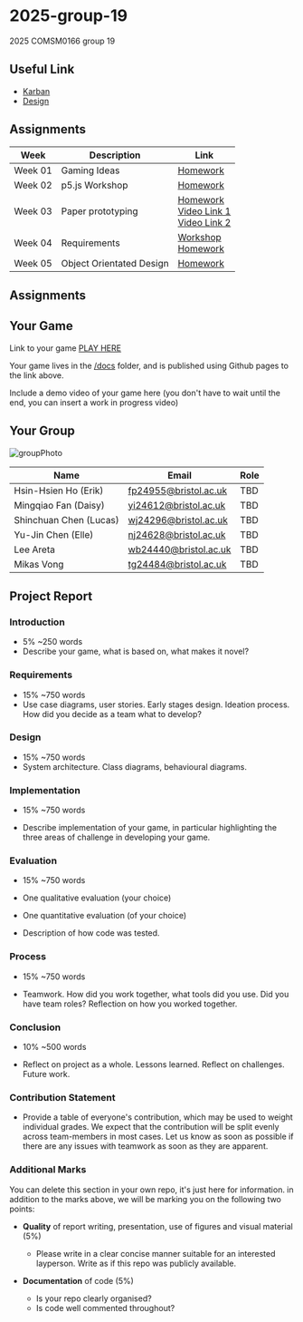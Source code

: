 # 2025-group-19
2025 COMSM0166 group 19

## Useful Link
- [Karban](https://app.zenhub.com/workspaces/group-19-2025-67a4d47de1f37c0010df5ced/home)
- [Design](https://whimsical.com/everyone-in-workspace-GYJZVKc8QnFvaS99Hd7Can)

## Assignments
| Week | Description  | Link |
| -------- | -------- | -------- |
| Week 01 | Gaming Ideas | [Homework](https://github.com/UoB-COMSM0166/2025-group-19/blob/main/Week01/Readme.md) |
| Week 02 | p5.js Workshop | [Homework](https://github.com/UoB-COMSM0166/2025-group-19/blob/main/Week02/Readme.md) |
| Week 03 | Paper prototyping | [Homework](https://github.com/UoB-COMSM0166/2025-group-19/tree/main/Week03/Readme.md) <br> [Video Link 1](https://github.com/UoB-COMSM0166/2025-group-19/tree/main/Week03/ideas/block) <br> [Video Link 2](https://github.com/UoB-COMSM0166/2025-group-19/tree/main/Week03/ideas/level_devil) |
| Week 04 | Requirements | [Workshop](https://github.com/UoB-COMSM0166/2025-group-19/blob/main/Week04/Workshop.md) <br> [Homework](https://github.com/UoB-COMSM0166/2025-group-19/blob/main/Week04/Readme.md) |
| Week 05 | Object Orientated Design | [Homework](https://github.com/UoB-COMSM0166/2025-group-19/blob/main/Week05/Readme.md) |

## Assignments

## Your Game

Link to your game [PLAY HERE](https://uob-comsm0166.github.io/2025-group-19/)

Your game lives in the [/docs](/docs) folder, and is published using Github pages to the link above.

Include a demo video of your game here (you don't have to wait until the end, you can insert a work in progress video)

## Your Group

![groupPhoto](https://github.com/user-attachments/assets/ed444ef8-22ce-410e-9d05-1c2d5bb0d39b)

| Name | Email  | Role |
| -------- | -------- | -------- |
| Hsin-Hsien Ho (Erik) | fp24955@bristol.ac.uk | TBD |
| Mingqiao Fan (Daisy) | yi24612@bristol.ac.uk | TBD |
| Shinchuan Chen (Lucas) | wj24296@bristol.ac.uk | TBD |
| Yu-Jin Chen (Elle) | nj24628@bristol.ac.uk |TBD |
| Lee Areta | wb24440@bristol.ac.uk | TBD |
| Mikas Vong | tg24484@bristol.ac.uk | TBD |

## Project Report

### Introduction

- 5% ~250 words 
- Describe your game, what is based on, what makes it novel? 

### Requirements 

- 15% ~750 words
- Use case diagrams, user stories. Early stages design. Ideation process. How did you decide as a team what to develop? 

### Design

- 15% ~750 words 
- System architecture. Class diagrams, behavioural diagrams. 

### Implementation

- 15% ~750 words

- Describe implementation of your game, in particular highlighting the three areas of challenge in developing your game. 

### Evaluation

- 15% ~750 words

- One qualitative evaluation (your choice) 

- One quantitative evaluation (of your choice) 

- Description of how code was tested. 

### Process 

- 15% ~750 words

- Teamwork. How did you work together, what tools did you use. Did you have team roles? Reflection on how you worked together. 

### Conclusion

- 10% ~500 words

- Reflect on project as a whole. Lessons learned. Reflect on challenges. Future work. 

### Contribution Statement

- Provide a table of everyone's contribution, which may be used to weight individual grades. We expect that the contribution will be split evenly across team-members in most cases. Let us know as soon as possible if there are any issues with teamwork as soon as they are apparent. 

### Additional Marks

You can delete this section in your own repo, it's just here for information. in addition to the marks above, we will be marking you on the following two points:

- **Quality** of report writing, presentation, use of figures and visual material (5%) 
  - Please write in a clear concise manner suitable for an interested layperson. Write as if this repo was publicly available.

- **Documentation** of code (5%)

  - Is your repo clearly organised? 
  - Is code well commented throughout?
